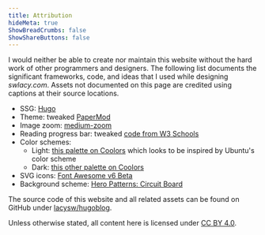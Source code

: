 ```yaml
---
title: Attribution
hideMeta: true
ShowBreadCrumbs: false
ShowShareButtons: false
---
```


I would neither be able to create nor maintain this website without the hard work of other programmers and designers. The following list documents the significant frameworks, code, and ideas that I used while designing *swlacy.com*. Assets not documented on this page are credited using captions at their source locations.

 - SSG: [Hugo](https://gohugo.io)
 - Theme: tweaked [PaperMod](https://github.com/adityatelange/hugo-PaperMod)
 - Image zoom: [medium-zoom](https://github.com/francoischalifour/medium-zoom)
 - Reading progress bar: tweaked [code from W3 Schools](https://www.w3schools.com/howto/howto_js_scroll_indicator.asp)
 - Color schemes:
   - Light: [this palette on Coolors](https://coolors.co/palette/fffcf2-ccc5b9-403d39-252422-eb5e28) which looks to be inspired by Ubuntu's color scheme
   - Dark: [this other palette on Coolors](https://coolors.co/palette/0b0c0c-2a2e34-e9eaec-fbe134-e4b61a)
 - SVG icons: [Font Awesome v6 Beta](https://fontawesome.com/)
 - Background scheme: [Hero Patterns: Circuit Board](https://heropatterns.com/)

The source code of this website and all related assets can be found on GitHub under [lacysw/hugoblog](https://github.com/lacysw/hugoblog).

Unless otherwise stated, all content here is licensed under [CC BY 4.0](https://creativecommons.org/licenses/by/4.0).